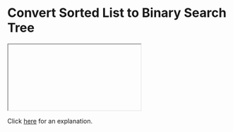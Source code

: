 # Convert Sorted List to Binary Search Tree 

<iframe></iframe>

Click [here](Explanation.md) for an explanation.


